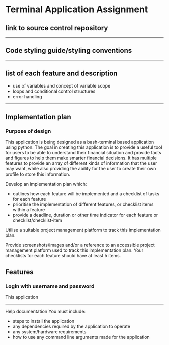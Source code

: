 # Terminal Application Assignment

## link to source control repository
---
## Code styling guide/styling conventions
---
## list of each feature and description
- use of variables and concept of variable scope
- loops and conditional control structures
- error handling
---
## Implementation plan
### Purpose of design
This application is being designed as a bash-terminal based application using python. The goal in creating this application is to provide a useful tool for users to be able to understand their financial situation and provide facts and figures to help them make smarter financial decisions. It has multiple features to provide an array of different kinds of information that the user may want, while also providing the ability for the user to create their own profile to store this information.

Develop an implementation plan which:
- outlines how each feature will be implemented and a checklist of tasks for each feature
- prioritise the implementation of different features, or checklist items within a feature
- provide a deadline, duration or other time indicator for each feature or checklist/checklist-item

Utilise a suitable project management platform to track this implementation plan.

Provide screenshots/images and/or a reference to an accessible project management platform used to track this implementation plan.
Your checklists for each feature should have at least 5 items.
## Features
### Login with username and password
This application

---

Help documentation
You must include:
- steps to install the application
- any dependencies required by the application to operate
- any system/hardware requirements
- how to use any command line arguments made for the application